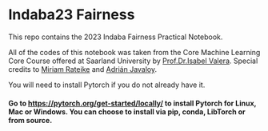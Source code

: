# Indaba23 Fairness

This repo contains the 2023 Indaba Fairness Practical Notebook. 

All of the codes of this notebook was taken from the Core Machine Learning Core Course offered at Saarland University by [Prof.Dr.Isabel Valera](https://ivaleram.github.io/). Special credits to [Miriam Rateike](https://ke.linkedin.com/in/miriam-rateike-602b42282) and [Adrián Javaloy](https://javaloy.netlify.app/).

You will need to install Pytorch if you do not already have it. 

#### Go to https://pytorch.org/get-started/locally/ to install Pytorch for Linux, Mac or Windows. You can choose to install via pip, conda, LibTorch or from source.